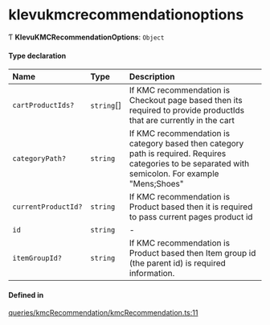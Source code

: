 # klevukmcrecommendationoptions
      
Ƭ **KlevuKMCRecommendationOptions**: `Object`

#### Type declaration

| Name | Type | Description |
| :------ | :------ | :------ |
| `cartProductIds?` | `string`[] | If KMC recommendation is Checkout page based then its required to provide productIds that are currently in the cart |
| `categoryPath?` | `string` | If KMC recommendation is category based then category path is required. Requires categories to be separated with semicolon. For example "Mens;Shoes" |
| `currentProductId?` | `string` | If KMC recommendation is Product based then it is required to pass current pages product id |
| `id` | `string` | - |
| `itemGroupId?` | `string` | If KMC recommendation is Product based then Item group id (the parent id) is required information. |

#### Defined in

[queries/kmcRecommendation/kmcRecommendation.ts:11](https://github.com/klevultd/frontend-sdk/blob/1b37b18/packages/klevu-core/src/queries/kmcRecommendation/kmcRecommendation.ts#L11)

